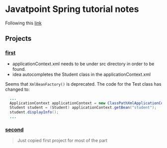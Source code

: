 # Javatpoint Spring tutorial notes

Following this [link](https://www.javatpoint.com/spring-tutorial)

## Projects

### [first](https://www.javatpoint.com/example-of-spring-application-in-myeclipse)

* applicationContext.xml needs to be under src directory in order to be found.
* idea autocompletes the Student class in the applicationContext.xml

Seems that `XmlBeanFactory()` is deprecated. The code for the Test class has changed to:

```java
  ...
  ApplicationContext applicationContext = new ClassPathXmlApplicationContext("applicationContext.xml");
  Student student = (Student) applicationContext.getBean("student");
  student.displayInfo();
  ...
```

### [second](https://www.javatpoint.com/spring-tutorial-dependency-injection-by-constructor)

> Just copied first project for most of the part

